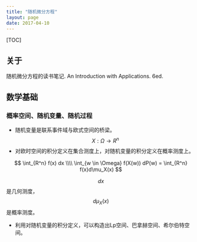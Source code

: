 ```yaml
---
title: "随机微分方程"
layout: page
date: 2017-04-10
---
```

[TOC]

## 关于
随机微分方程的读书笔记. An Introduction with Applications. 6ed.

## 数学基础
### 概率空间、随机变量、随机过程
- 随机变量是联系事件域与欧式空间的桥梁。 $$X: \Omega \rightarrow R^n $$
- 对欧时空间的积分定义在集合测度上，对随机变量的积分定义在概率测度上。

$$
\int_{R^n} f(x) dx \\\\
\int_{w \in \Omega} f(X(w)) dP(w) = \int_{R^n} f(x)d\mu_X(x)
$$

$$dx$$是几何测度，$$d\mu_X(x)$$是概率测度。

- 利用对随机变量的积分定义，可以构造出Lp空间、巴拿赫空间、希尔伯特空间。
